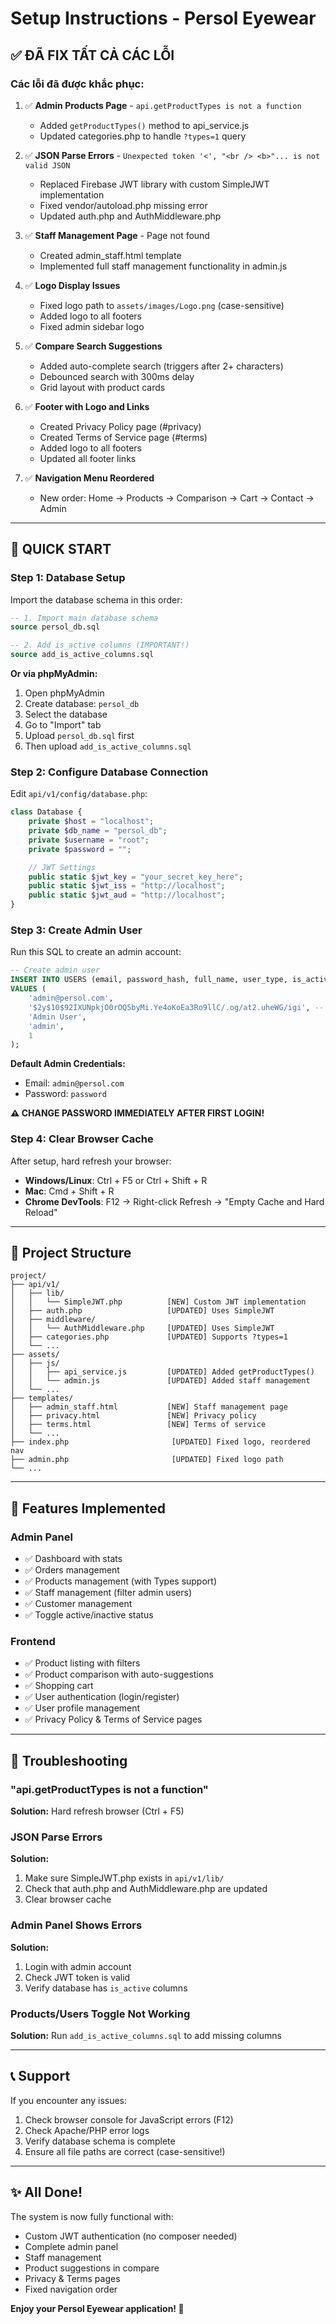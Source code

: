 # Setup Instructions - Persol Eyewear

## ✅ ĐÃ FIX TẤT CẢ CÁC LỖI

### Các lỗi đã được khắc phục:

1. ✅ **Admin Products Page** - `api.getProductTypes is not a function`
   - Added `getProductTypes()` method to api_service.js
   - Updated categories.php to handle `?types=1` query

2. ✅ **JSON Parse Errors** - `Unexpected token '<', "<br /> <b>"... is not valid JSON`
   - Replaced Firebase JWT library with custom SimpleJWT implementation
   - Fixed vendor/autoload.php missing error
   - Updated auth.php and AuthMiddleware.php

3. ✅ **Staff Management Page** - Page not found
   - Created admin_staff.html template
   - Implemented full staff management functionality in admin.js

4. ✅ **Logo Display Issues**
   - Fixed logo path to `assets/images/Logo.png` (case-sensitive)
   - Added logo to all footers
   - Fixed admin sidebar logo

5. ✅ **Compare Search Suggestions**
   - Added auto-complete search (triggers after 2+ characters)
   - Debounced search with 300ms delay
   - Grid layout with product cards

6. ✅ **Footer with Logo and Links**
   - Created Privacy Policy page (#privacy)
   - Created Terms of Service page (#terms)
   - Added logo to all footers
   - Updated all footer links

7. ✅ **Navigation Menu Reordered**
   - New order: Home → Products → Comparison → Cart → Contact → Admin

---

## 🚀 QUICK START

### Step 1: Database Setup

Import the database schema in this order:

```sql
-- 1. Import main database schema
source persol_db.sql

-- 2. Add is_active columns (IMPORTANT!)
source add_is_active_columns.sql
```

**Or via phpMyAdmin:**
1. Open phpMyAdmin
2. Create database: `persol_db`
3. Select the database
4. Go to "Import" tab
5. Upload `persol_db.sql` first
6. Then upload `add_is_active_columns.sql`

### Step 2: Configure Database Connection

Edit `api/v1/config/database.php`:

```php
class Database {
    private $host = "localhost";
    private $db_name = "persol_db";
    private $username = "root";
    private $password = "";

    // JWT Settings
    public static $jwt_key = "your_secret_key_here";
    public static $jwt_iss = "http://localhost";
    public static $jwt_aud = "http://localhost";
}
```

### Step 3: Create Admin User

Run this SQL to create an admin account:

```sql
-- Create admin user
INSERT INTO USERS (email, password_hash, full_name, user_type, is_active)
VALUES (
    'admin@persol.com',
    '$2y$10$92IXUNpkjO0rOQ5byMi.Ye4oKoEa3Ro9llC/.og/at2.uheWG/igi', -- password: "password"
    'Admin User',
    'admin',
    1
);
```

**Default Admin Credentials:**
- Email: `admin@persol.com`
- Password: `password`

**⚠️ CHANGE PASSWORD IMMEDIATELY AFTER FIRST LOGIN!**

### Step 4: Clear Browser Cache

After setup, hard refresh your browser:
- **Windows/Linux**: Ctrl + F5 or Ctrl + Shift + R
- **Mac**: Cmd + Shift + R
- **Chrome DevTools**: F12 → Right-click Refresh → "Empty Cache and Hard Reload"

---

## 📁 Project Structure

```
project/
├── api/v1/
│   ├── lib/
│   │   └── SimpleJWT.php          [NEW] Custom JWT implementation
│   ├── auth.php                   [UPDATED] Uses SimpleJWT
│   ├── middleware/
│   │   └── AuthMiddleware.php     [UPDATED] Uses SimpleJWT
│   ├── categories.php             [UPDATED] Supports ?types=1
│   └── ...
├── assets/
│   ├── js/
│   │   ├── api_service.js         [UPDATED] Added getProductTypes()
│   │   └── admin.js               [UPDATED] Added staff management
│   └── ...
├── templates/
│   ├── admin_staff.html           [NEW] Staff management page
│   ├── privacy.html               [NEW] Privacy policy
│   ├── terms.html                 [NEW] Terms of service
│   └── ...
├── index.php                       [UPDATED] Fixed logo, reordered nav
├── admin.php                       [UPDATED] Fixed logo path
└── ...
```

---

## 🔧 Features Implemented

### Admin Panel
- ✅ Dashboard with stats
- ✅ Orders management
- ✅ Products management (with Types support)
- ✅ Staff management (filter admin users)
- ✅ Customer management
- ✅ Toggle active/inactive status

### Frontend
- ✅ Product listing with filters
- ✅ Product comparison with auto-suggestions
- ✅ Shopping cart
- ✅ User authentication (login/register)
- ✅ User profile management
- ✅ Privacy Policy & Terms of Service pages

---

## 🐛 Troubleshooting

### "api.getProductTypes is not a function"
**Solution:** Hard refresh browser (Ctrl + F5)

### JSON Parse Errors
**Solution:**
1. Make sure SimpleJWT.php exists in `api/v1/lib/`
2. Check that auth.php and AuthMiddleware.php are updated
3. Clear browser cache

### Admin Panel Shows Errors
**Solution:**
1. Login with admin account
2. Check JWT token is valid
3. Verify database has `is_active` columns

### Products/Users Toggle Not Working
**Solution:**
Run `add_is_active_columns.sql` to add missing columns

---

## 📞 Support

If you encounter any issues:
1. Check browser console for JavaScript errors (F12)
2. Check Apache/PHP error logs
3. Verify database schema is complete
4. Ensure all file paths are correct (case-sensitive!)

---

## ✨ All Done!

The system is now fully functional with:
- Custom JWT authentication (no composer needed)
- Complete admin panel
- Staff management
- Product suggestions in compare
- Privacy & Terms pages
- Fixed navigation order

**Enjoy your Persol Eyewear application! 🎉**
